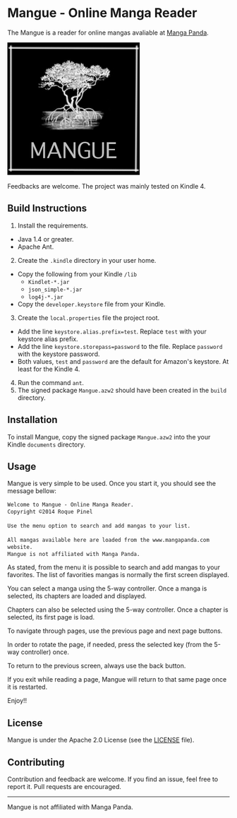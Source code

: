 Mangue - Online Manga Reader
=====================

The Mangue is a reader for online mangas avaliable at [Manga Panda](http://www.mangapanda.com).

![Logo](https://raw.githubusercontent.com/repinel/Mangue/master/images/mangue_logo.jpg)

Feedbacks are welcome. The project was mainly tested on Kindle 4.


Build Instructions
-------

1. Install the requirements.
  * Java 1.4 or greater.
  * Apache Ant.
2. Create the `.kindle` directory in your user home.
  * Copy the following from your Kindle `/lib`
    * `Kindlet-*.jar`
    * `json_simple-*.jar`
    * `log4j-*.jar`
  * Copy the `developer.keystore` file from your Kindle.
3. Create the `local.properties` file the project root.
  * Add the line `keystore.alias.prefix=test`. Replace `test` with your keystore alias prefix.
  * Add the line `keystore.storepass=password` to the file. Replace `password` with the keystore password.
  * Both values, `test` and `password` are the default for Amazon's keystore. At least for the Kindle 4.
4. Run the command `ant`.
5. The signed package `Mangue.azw2` should have been created in the `build` directory.

Installation
-------

To install Mangue, copy the signed package `Mangue.azw2` into the your Kindle `documents` directory.

Usage
-------

Mangue is very simple to be used. Once you start it, you should see the message bellow:

```
Welcome to Mangue - Online Manga Reader.
Copyright ©2014 Roque Pinel

Use the menu option to search and add mangas to your list.

All mangas available here are loaded from the www.mangapanda.com website.
Mangue is not affiliated with Manga Panda.
```

As stated, from the menu it is possible to search and add mangas to your favorites. The list of favorities mangas is normally the first screen displayed.

You can select a manga using the 5-way controller. Once a manga is selected, its chapters are loaded and displayed.

Chapters can also be selected using the 5-way controller. Once a chapter is selected, its first page is load.

To navigate through pages, use the previous page and next page buttons.

In order to rotate the page, if needed, press the selected key (from the 5-way controller) once.

To return to the previous screen, always use the back button.

If you exit while reading a page, Mangue will return to that same page once it is restarted.

Enjoy!!

License
-------

Mangue is under the Apache 2.0 License (see the [LICENSE](https://raw.github.com/repinel/Mangue/master/doc/Apache-2.0) file).

Contributing
-------

Contribution and feedback are welcome. If you find an issue, feel free to report it. Pull requests are encouraged.

---

Mangue is not affiliated with Manga Panda.

